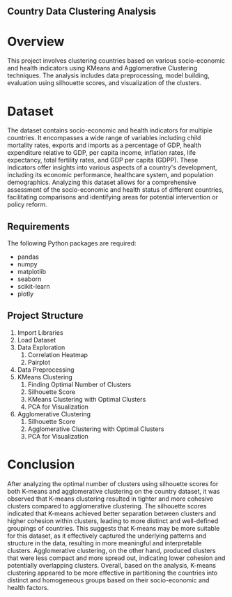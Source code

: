 ## Country Data Clustering Analysis
# Overview
This project involves clustering countries based on various socio-economic and health indicators using KMeans and Agglomerative Clustering techniques. The analysis includes data preprocessing, model building, evaluation using silhouette scores, and visualization of the clusters.

# Dataset
The dataset contains socio-economic and health indicators for multiple countries. It encompasses a wide range of variables including child mortality rates, exports and imports as a percentage of GDP, health expenditure relative to GDP, per capita income, inflation rates, life expectancy, total fertility rates, and GDP per capita (GDPP). These indicators offer insights into various aspects of a country's development, including its economic performance, healthcare system, and population demographics. Analyzing this dataset allows for a comprehensive assessment of the socio-economic and health status of different countries, facilitating comparisons and identifying areas for potential intervention or policy reform.

## Requirements

The following Python packages are required:

- pandas
- numpy
- matplotlib
- seaborn
- scikit-learn
- plotly


## Project Structure

1. Import Libraries
2. Load Dataset
3. Data Exploration
   1. Correlation Heatmap
   2. Pairplot
4. Data Preprocessing
5. KMeans Clustering
   1. Finding Optimal Number of Clusters
   2. Silhouette Score
   3. KMeans Clustering with Optimal Clusters
   4. PCA for Visualization
6. Agglomerative Clustering
   1. Silhouette Score
   2. Agglomerative Clustering with Optimal Clusters
   3. PCA for Visualization


# Conclusion
After analyzing the optimal number of clusters using silhouette scores for both K-means and agglomerative clustering on the country dataset, it was observed that K-means clustering resulted in tighter and more cohesive clusters compared to agglomerative clustering. The silhouette scores indicated that K-means achieved better separation between clusters and higher cohesion within clusters, leading to more distinct and well-defined groupings of countries. This suggests that K-means may be more suitable for this dataset, as it effectively captured the underlying patterns and structure in the data, resulting in more meaningful and interpretable clusters. Agglomerative clustering, on the other hand, produced clusters that were less compact and more spread out, indicating lower cohesion and potentially overlapping clusters. Overall, based on the analysis, K-means clustering appeared to be more effective in partitioning the countries into distinct and homogeneous groups based on their socio-economic and health factors.



